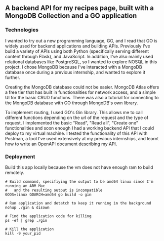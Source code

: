 ## A backend API for my recipes page, built with a MongoDB Collection and a GO application

### Technologies

I wanted to try out a new programming language, GO, and I read that GO is widely used for backend applications and building APIs. Previously I've build a variety of APIs using both Python (specifically serving different content through Flask), and JavaScript. In addition, I've also mainly used relational databases like PostgreSQL, so I wanted to explore NOSQL in this project. I chose MongoDB because I've interacted with a MongoDB database once during a previous internship, and wanted to explore it further.

Creating the MongoDB database could not be easier. MongoDB Atlas offers a free tier that has built in functionalities for network access, and a simple UI for the basic CRUD functions. There was also a tutorial for connecting to the MongoDB database with GO through MongoDB's own library.

To implement routing, I used GO's Gin library. This allows me to call different functions depending on the url of the request and the type of request. I implemented the basic "Read", "Read all", "Create one" functionalities and soon enough I had a working backend API that I could deploy to my virtual machine. I tested the functionality of this API with Postman, a tool I've used extensively at my previous internships, and learnt how to write an OpenAPI document describing my API.

### Deployment

Build this app locally because the vm does not have enough ram to build remotely.

    # Build command, specifiying the output to be amd64 linux since I'm running an ARM Mac
    #   and the resulting output is incompatible
    GOOS=linux GOARCH=amd64 go build -o gin

    # Run application and detatch to keep it running in the background
    nohup ./gin & disown 

    # Find the application code for killing
    ps -ef | grep ./gin

    # Kill the application
    kill -9 your_pid


